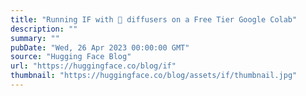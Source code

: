 ```yaml
---
title: "Running IF with 🧨 diffusers on a Free Tier Google Colab"
description: ""
summary: ""
pubDate: "Wed, 26 Apr 2023 00:00:00 GMT"
source: "Hugging Face Blog"
url: "https://huggingface.co/blog/if"
thumbnail: "https://huggingface.co/blog/assets/if/thumbnail.jpg"
---
```


